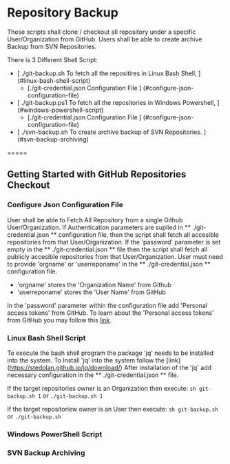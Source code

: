 # Repository Backup

These scripts shall clone / checkout all repository under a specific User/Organization from GitHub.
Users shall be able to create archive Backup from SVN Repositories.

There is 3 Different Shell Script:
* [ ./git-backup.sh To fetch all the repositires in Linux Bash Shell, ] (#linux-bash-shell-script)
    * [./git-credential.json Configuration File ] (#configure-json-configuration-file)
* [ ./git-backup.ps1 To fetch all the repositories in Windows Powershell, ] (#windows-powershell-script)
    * [./git-credential.json Configuration File ] (#configure-json-configuration-file)
* [ ./svn-backup.sh To create archive backup of SVN Repositories. ] (#svn-backup-archiving)

=====

## Getting Started with GitHub Repositories Checkout

### Configure Json Configuration File

User shall be able to Fetch All Repository from a single Github User/Organization. 
If Authentication parameters are suplied in ** ./git-credential.json ** configuration file, then the script shall fetch all accesible repositories from that User/Organization.
If the 'password' parameter is set empty in the ** ./git-credential.json ** file then the script shall fetch all publicly accesible repositories from that User/Organization.
User must need to provide 'orgname' or 'userreponame' in the ** ./git-credential.json ** configuration file.
* 'orgname' stores the 'Organization Name' from Github
* 'userreponame' stores the 'User Name' from GitHub

In the 'password' parameter within the configuration file add 'Personal access tokens' from GitHub. To learn about the 'Personal access tokens' from GitHub you may follow this [link](https://docs.github.com/en/authentication/keeping-your-account-and-data-secure/creating-a-personal-access-token#creating-a-token).

### Linux Bash Shell Script

To execute the bash shell program the package 'jq' needs to be installed into the system. 
To Install 'jq' into the system follow the [link] (https://stedolan.github.io/jq/download/)
After installation of the 'jq' add necessary configuration in the ** ./git-credential.json ** file. 

If the target repositories owner is an Organization then execute:
`sh git-backup.sh 1`
or
`./git-backup.sh 1`

If the target repositoriew owner is an User then execute:
`sh git-backup.sh`
or
`./git-backup.sh`

### Windows PowerShell Script

### SVN Backup Archiving
